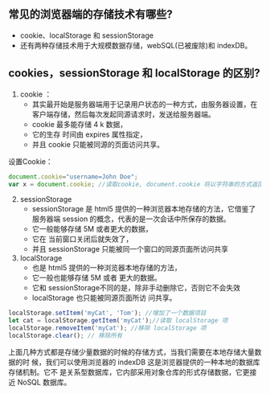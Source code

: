 ## 常见的浏览器端的存储技术有哪些?

+ cookie、localStorage 和 sessionStorage
+ 还有两种存储技术用于大规模数据存储，webSQL(已被废除)和 indexDB。

## **cookies**，**sessionStorage** 和 **localStorage** 的区别?

1. cookie ：
   + 其实最开始是服务器端用于记录用户状态的一种方式，由服务器设置，在客户端存储，然后每次发起同源请求时，发送给服务器端。
   + cookie 最多能存储 4 k 数据，
   + 它的生存 时间由 expires 属性指定，
   + 并且 cookie 只能被同源的页面访问共享。
   

设置Cookie：

```js
document.cookie="username=John Doe";
var x = document.cookie; //读取cookie, document.cookie 将以字符串的方式返回所有的 cookie，类型格式： cookie1=value; cookie2=value; cookie3=value;
```

2. sessionStorage
   + sessionStorage 是 html5 提供的一种浏览器本地存储的方法，它借鉴了服务器端 session 的概念，代表的是一次会话中所保存的数据。
   + 它一般能够存储 5M 或者更大的数据，
   + 它在 当前窗口关闭后就失效了，
   + 并且 sessionStorage 只能被同一个窗口的同源页面所访问共享
3. localStorage
   + 也是 html5 提供的一种浏览器本地存储的方法，
   + 它一般也能够存储 5M 或者 更大的数据。
   + 它和 sessionStorage不同的是，除非手动删除它，否则它不会失效
   +  localStorage 也只能被同源页面所访 问共享。

```js
localStorage.setItem('myCat', 'Tom'); //增加了一个数据项目
let cat = localStorage.getItem('myCat');//读取 localStorage 项
localStorage.removeItem('myCat'); //移除 localStorage 项
localStorage.clear(); // 移除所有
```



上面几种方式都是存储少量数据的时候的存储方式，当我们需要在本地存储大量数据的时 候，我们可以使用浏览器的 indexDB 这是浏览器提供的一种本地的数据库存储机制。它不 是关系型数据库，它内部采用对象仓库的形式存储数据，它更接近 NoSQL 数据库。

